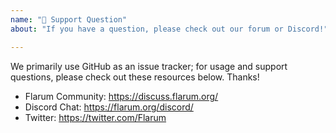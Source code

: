 ```yaml
---
name: "🙋‍ Support Question"
about: "If you have a question, please check out our forum or Discord!"

---
```


We primarily use GitHub as an issue tracker; for usage and support questions, please check out these resources below. Thanks!

* Flarum Community: https://discuss.flarum.org/
* Discord Chat: https://flarum.org/discord/
* Twitter: https://twitter.com/Flarum
